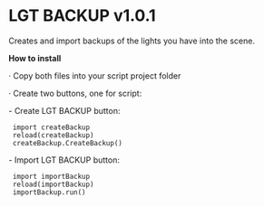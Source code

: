 # LGT BACKUP v1.0.1
Creates and import backups of the lights you have into the scene.

<b>How to install</b>
<p>· Copy both files into your script project folder</p>
<p>· Create two buttons, one for script:</p>

  <p> - Create LGT BACKUP button:</p>

     import createBackup
     reload(createBackup)
     createBackup.CreateBackup()
  
  <p> - Import LGT BACKUP button:</p>

     import importBackup
     reload(importBackup)
     importBackup.run()
